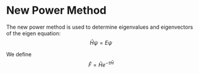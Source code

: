 # New Power Method

The new power method is used to determine eigenvalues and eigenvectors of the eigen equation:
$$ \hat{H} \psi = E \psi $$

We define
$$ \hat{F} = \hat{H} e^{-\tau \hat{H}} $$

